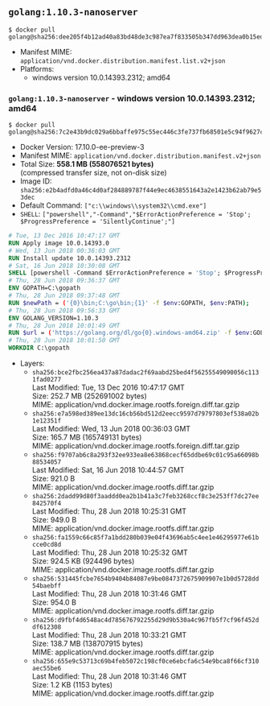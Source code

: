 ## `golang:1.10.3-nanoserver`

```console
$ docker pull golang@sha256:dee205f4b12ad40a83bd48de3c987ea7f833505b347dd963dea0b15edfe86e91
```

-	Manifest MIME: `application/vnd.docker.distribution.manifest.list.v2+json`
-	Platforms:
	-	windows version 10.0.14393.2312; amd64

### `golang:1.10.3-nanoserver` - windows version 10.0.14393.2312; amd64

```console
$ docker pull golang@sha256:7c2e43b9dc029a6bbaffe975c55ec446c3fe737fb68501e5c94f9627caa8e5b2
```

-	Docker Version: 17.10.0-ee-preview-3
-	Manifest MIME: `application/vnd.docker.distribution.manifest.v2+json`
-	Total Size: **558.1 MB (558076521 bytes)**  
	(compressed transfer size, not on-disk size)
-	Image ID: `sha256:e2b4adfd0a46c4d0af284889787f44e9ec4638551643a2e1423b62ab79e53dec`
-	Default Command: `["c:\\windows\\system32\\cmd.exe"]`
-	`SHELL`: `["powershell","-Command","$ErrorActionPreference = 'Stop'; $ProgressPreference = 'SilentlyContinue';"]`

```dockerfile
# Tue, 13 Dec 2016 10:47:17 GMT
RUN Apply image 10.0.14393.0
# Wed, 13 Jun 2018 00:36:03 GMT
RUN Install update 10.0.14393.2312
# Sat, 16 Jun 2018 10:30:08 GMT
SHELL [powershell -Command $ErrorActionPreference = 'Stop'; $ProgressPreference = 'SilentlyContinue';]
# Thu, 28 Jun 2018 09:36:37 GMT
ENV GOPATH=C:\gopath
# Thu, 28 Jun 2018 09:37:48 GMT
RUN $newPath = ('{0}\bin;C:\go\bin;{1}' -f $env:GOPATH, $env:PATH); 	Write-Host ('Updating PATH: {0}' -f $newPath); 	setx /M PATH $newPath;
# Thu, 28 Jun 2018 09:56:33 GMT
ENV GOLANG_VERSION=1.10.3
# Thu, 28 Jun 2018 10:01:49 GMT
RUN $url = ('https://golang.org/dl/go{0}.windows-amd64.zip' -f $env:GOLANG_VERSION); 	Write-Host ('Downloading {0} ...' -f $url); 	Invoke-WebRequest -Uri $url -OutFile 'go.zip'; 		$sha256 = 'a3f19d4fc0f4b45836b349503e347e64e31ab830dedac2fc9c390836d4418edb'; 	Write-Host ('Verifying sha256 ({0}) ...' -f $sha256); 	if ((Get-FileHash go.zip -Algorithm sha256).Hash -ne $sha256) { 		Write-Host 'FAILED!'; 		exit 1; 	}; 		Write-Host 'Expanding ...'; 	Expand-Archive go.zip -DestinationPath C:\; 		Write-Host 'Verifying install ("go version") ...'; 	go version; 		Write-Host 'Removing ...'; 	Remove-Item go.zip -Force; 		Write-Host 'Complete.';
# Thu, 28 Jun 2018 10:01:50 GMT
WORKDIR C:\gopath
```

-	Layers:
	-	`sha256:bce2fbc256ea437a87dadac2f69aabd25bed4f56255549090056c1131fad0277`  
		Last Modified: Tue, 13 Dec 2016 10:47:17 GMT  
		Size: 252.7 MB (252691002 bytes)  
		MIME: application/vnd.docker.image.rootfs.foreign.diff.tar.gzip
	-	`sha256:e7a598ed389ee13dc16cb56bd512d2eecc9597d79797803ef538a02b1e12351f`  
		Last Modified: Wed, 13 Jun 2018 00:36:03 GMT  
		Size: 165.7 MB (165749131 bytes)  
		MIME: application/vnd.docker.image.rootfs.foreign.diff.tar.gzip
	-	`sha256:f9707ab6c8a293f32ee933ea8e63868cecf65ddbe69c01c95a66098b88534057`  
		Last Modified: Sat, 16 Jun 2018 10:44:57 GMT  
		Size: 921.0 B  
		MIME: application/vnd.docker.image.rootfs.diff.tar.gzip
	-	`sha256:2dadd99d80f3aaddd0ea2b1b41a3c7feb3268ccf8c3e253ff7dc27ee842570f4`  
		Last Modified: Thu, 28 Jun 2018 10:25:31 GMT  
		Size: 949.0 B  
		MIME: application/vnd.docker.image.rootfs.diff.tar.gzip
	-	`sha256:fa1559c66c85f7a1bdd280b039e04f43696ab5c4ee1e46295977e61bcce0cd8d`  
		Last Modified: Thu, 28 Jun 2018 10:25:32 GMT  
		Size: 924.5 KB (924496 bytes)  
		MIME: application/vnd.docker.image.rootfs.diff.tar.gzip
	-	`sha256:531445fcbe7654b9404b84087e9be0847372675909907e1b0d5728dd54baebff`  
		Last Modified: Thu, 28 Jun 2018 10:31:46 GMT  
		Size: 954.0 B  
		MIME: application/vnd.docker.image.rootfs.diff.tar.gzip
	-	`sha256:d9fbf4d6548ac4d785676792255d29d9b530a4c967fb5f7cf96f452ddf612308`  
		Last Modified: Thu, 28 Jun 2018 10:33:21 GMT  
		Size: 138.7 MB (138707915 bytes)  
		MIME: application/vnd.docker.image.rootfs.diff.tar.gzip
	-	`sha256:655e9c53713c69b4feb5072c198cf0ce6ebcfa6c54e9bca8f66cf310aec55be6`  
		Last Modified: Thu, 28 Jun 2018 10:31:46 GMT  
		Size: 1.2 KB (1153 bytes)  
		MIME: application/vnd.docker.image.rootfs.diff.tar.gzip

